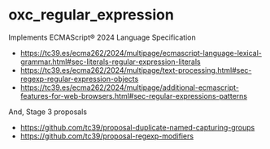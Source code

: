 # oxc_regular_expression

Implements ECMAScript® 2024 Language Specification

- https://tc39.es/ecma262/2024/multipage/ecmascript-language-lexical-grammar.html#sec-literals-regular-expression-literals
- https://tc39.es/ecma262/2024/multipage/text-processing.html#sec-regexp-regular-expression-objects
- https://tc39.es/ecma262/2024/multipage/additional-ecmascript-features-for-web-browsers.html#sec-regular-expressions-patterns

And, Stage 3 proposals

- https://github.com/tc39/proposal-duplicate-named-capturing-groups
- https://github.com/tc39/proposal-regexp-modifiers
